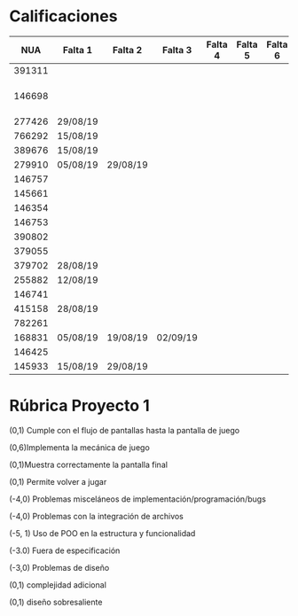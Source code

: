 # Calificaciones

| NUA    | Falta 1  | Falta 2  | Falta 3  | Falta 4 | Falta 5 | Falta 6 | P1                 |
|--------|----------|----------|----------|---------|---------|---------|--------------------|
| 391311 |          |          |          |         |         |         | 0                  |
| 146698 |          |          |          |         |         |         | * Pasar a revisión |
| 277426 | 29/08/19 |          |          |         |         |         | 0                  |
| 766292 | 15/08/19 |          |          |         |         |         | 10                 |
| 389676 | 15/08/19 |          |          |         |         |         | 4                  |
| 279910 | 05/08/19 | 29/08/19 |          |         |         |         | 4                  |
| 146757 |          |          |          |         |         |         | 0                  |
| 145661 |          |          |          |         |         |         | 0                  |
| 146354 |          |          |          |         |         |         | 2                  |
| 146753 |          |          |          |         |         |         | 0                  |
| 390802 |          |          |          |         |         |         | 0                  |
| 379055 |          |          |          |         |         |         | 4.5                |
| 379702 | 28/08/19 |          |          |         |         |         | 4.5                |
| 255882 | 12/08/19 |          |          |         |         |         | 4                  |
| 146741 |          |          |          |         |         |         | 0                  |
| 415158 | 28/08/19 |          |          |         |         |         | 7                  |
| 782261 |          |          |          |         |         |         | 8                  |
| 168831 | 05/08/19 | 19/08/19 | 02/09/19 |         |         |         | 0                  |
| 146425 |          |          |          |         |         |         | 0                  |
| 145933 | 15/08/19 | 29/08/19 |          |         |         |         | 2                  |

# Rúbrica Proyecto 1
(0,1) Cumple con el flujo de pantallas hasta la pantalla de juego 

(0,6)Implementa la mecánica de juego 

(0,1)Muestra correctamente la pantalla final

(0,1) Permite volver a jugar

(-4,0) Problemas misceláneos de implementación/programación/bugs
	
(-4,0) Problemas con la integración de archivos
	
(-5, 1) Uso de POO en la estructura y funcionalidad
	
(-3.0) Fuera de especificación

(-3,0) Problemas de diseño
	
(0,1) complejidad adicional
	
(0,1) diseño sobresaliente
